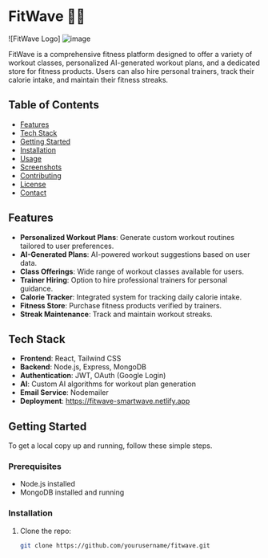# FitWave 🏋️‍♂️

![FitWave Logo] ![image](https://github.com/user-attachments/assets/3dac1ec1-8b02-4863-966e-d2572d4bf01e)


FitWave is a comprehensive fitness platform designed to offer a variety of workout classes, personalized AI-generated workout plans, and a dedicated store for fitness products. Users can also hire personal trainers, track their calorie intake, and maintain their fitness streaks.

## Table of Contents

- [Features](#features)
- [Tech Stack](#tech-stack)
- [Getting Started](#getting-started)
- [Installation](#installation)
- [Usage](#usage)
- [Screenshots](#screenshots)
- [Contributing](#contributing)
- [License](#license)
- [Contact](#contact)

## Features

- **Personalized Workout Plans**: Generate custom workout routines tailored to user preferences.
- **AI-Generated Plans**: AI-powered workout suggestions based on user data.
- **Class Offerings**: Wide range of workout classes available for users.
- **Trainer Hiring**: Option to hire professional trainers for personal guidance.
- **Calorie Tracker**: Integrated system for tracking daily calorie intake.
- **Fitness Store**: Purchase fitness products verified by trainers.
- **Streak Maintenance**: Track and maintain workout streaks.

## Tech Stack

- **Frontend**: React, Tailwind CSS
- **Backend**: Node.js, Express, MongoDB
- **Authentication**: JWT, OAuth (Google Login)
- **AI**: Custom AI algorithms for workout plan generation
- **Email Service**: Nodemailer
- **Deployment**: https://fitwave-smartwave.netlify.app

## Getting Started

To get a local copy up and running, follow these simple steps.

### Prerequisites

- Node.js installed
- MongoDB installed and running

### Installation

1. Clone the repo:
   ```bash
   git clone https://github.com/yourusername/fitwave.git
